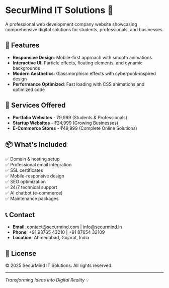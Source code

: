 # SecurMind IT Solutions 🚀

A professional web development company website showcasing comprehensive digital solutions for students, professionals, and businesses.

## 🌟 Features

- **Responsive Design**: Mobile-first approach with smooth animations
- **Interactive UI**: Particle effects, floating elements, and dynamic backgrounds
- **Modern Aesthetics**: Glassmorphism effects with cyberpunk-inspired design
- **Performance Optimized**: Fast loading with CSS animations and optimized code

## 🎯 Services Offered

- **Portfolio Websites** - ₹9,999 (Students & Professionals)
- **Startup Websites** - ₹24,999 (Growing Businesses) 
- **E-Commerce Stores** - ₹49,999 (Complete Online Solutions)

## 📦 What's Included

✅ Domain & hosting setup  
✅ Professional email integration  
✅ SSL certificates  
✅ Mobile-responsive design  
✅ SEO optimization  
✅ 24/7 technical support  
✅ AI chatbot (e-commerce)  
✅ Maintenance packages  



## 📞 Contact

- **Email**: contact@securmind.com | info@securmind.in
- **Phone**: +91 98765 43210 | +91 87654 32109
- **Location**: Ahmedabad, Gujarat, India

## 📄 License

© 2025 SecurMind IT Solutions. All rights reserved.

---

*Transforming Ideas into Digital Reality* 💡
